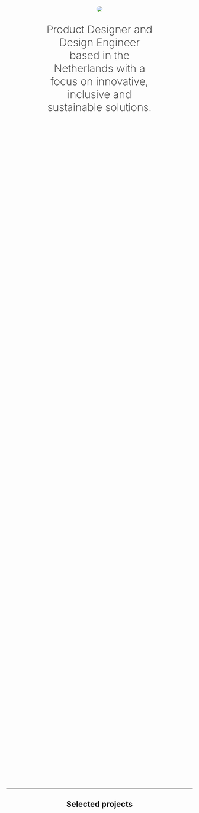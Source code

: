<html>
<style>
nav > ul li {
    padding: 0;
}
body{
    background: var(--bg-default);
    color: var(--fg-default);
    margin: auto;
}
main{
	max-width: unset;
}
ul li {
    padding: 6px 0;
    list-style-type: square;
}
.photo {
    background-image: url('./src/img/akos-cropped.jpg');
    background-size: cover;
    background-position: center;
}
#introduction{
    display:flex;
    align-items: center;
    justify-content: center;
    flex-direction: column;
    padding: 120px 0;
}
#introduction > p {
    text-align: center;
    font-size: clamp(1.7em, 3vw, 3em);
    font-weight: 200;
    width: 60%;
    min-width: 280px;
}
.avatar-wrapper {
    width: 100%;
    height: 100%;
    display: flex;
    justify-content: flex-end;
}
.avatar {
    max-width: 200px;
    border-radius: 100%;
}
#core-values {
    display:flex;
    align-items: center;
    justify-content: center;
    flex-direction: column;
    margin: 64px auto;
}
#core-values > h2,
#about > h2,
#projects > h2 {
    margin-bottom: 32px;
    text-align: center;
}
#core-values > h3 {
    margin: 4px;
}
#core-values .work-card {
    text-align: center;
}
section {
    max-width: 1600px;
    margin: 0 auto;
    padding: 0 16px;
}
hr {
    border: 0;
    border-top: 1px solid var(--border-subtle) ;
}
#about {
    margin-bottom: 40px;
}
#work {
    margin-bottom: 40px;
}
#other-work {
    width:100%;
    margin-bottom: 40px;
    display:flex;
    align-items: center;
    flex-direction: column;
}
.other-work-grid{
      margin: 32px auto;
      display: grid;
      grid-template-columns: 1fr 1fr; 
      grid-gap: 48px;
      width: 100%;
}
.other-work-card{
    min-width: 100%;
    display: flex;
    flex-direction: column;
    gap: 12px;
}
.other-work-card > h3 {
    font-size: 1.3rem;
}
.other-work-card > p {
    font-size: 1.15rem;
    margin: 0;
}
.work-card {
    border-radius: 20px;
    background: var(--bg-subtle);
    padding: 12px 16px;
    display: flex;
    flex-direction: column;
    gap: 4px;
}
.work-card > h3 {
    margin: 0;
}
.work-card > h4 {
    margin: 0;
}
.work-card > p {
    margin: 0;
}
.work-grid {
    display: flex; 
    flex-direction: column;
    gap: 16px;
}
.work-grid > a {
    text-decoration: none;
}
.value-card {
  display: flex; 
  flex-direction: column;
  align-items: center;
  text-align: center;
}
.project-grid {
  display: flex; 
  flex-direction: column;
  gap: 64px;
  margin-bottom: 64px;
}
.project-tile {
  display: flex;
  flex-direction: column;
  gap: 8px;
  margin: 0 0 48px 0;
}
.project-title {
  display: flex;
  flex-wrap: wrap;
  gap: 8px;
}
.project-title > sup {
  font-family: var(--font-mono);
  line-height: 2.4rem;
  font-weight: 500;
}
.project-tile img {
  margin-bottom: 16px;
  border-radius: 8px;
  aspect-ratio: 16 / 10;
}
.project-tile a, .project-tile h3 {
  font-size: clamp(1.25rem, 1rem + 1vw, 1.8rem);
	font-weight: 500;
	line-height: 1.1;
	margin: 0;
  margin-bottom: 4px;
}
.project-tile p {
  margin: 0;
}
.project-description {
  font-family: var(--font-mono);
}
.result-header {
  font-weight:600;
  font-size: 1rem; 
}
.result {
  font-size: 1rem; 
}
footer svg {
    fill: var(--fg-gradient);
}
@media screen and (min-width: 900px) {
    #introduction {
        height: calc(100vh - 130px);
        padding: 0;
    }
    .about-grid {
        margin-bottom: 40px;
        display: grid; 
        max-width: 1400px;
        grid-template-columns: 2fr 4fr; 
        grid-template-rows: 1fr; 
        grid-column-gap: 120px;
        grid-row-gap: 0px; 
    }
    .work-grid {
        display: grid; 
        grid-template-columns: 1fr 1fr; 
        grid-gap: 8cqw;
        margin: 0 8cqw;
    }
    .work-card {
        padding: 40px 40px;
    }
    .project-grid {
        display: grid; 
        grid-template-columns: 1fr 1fr; 
        grid-gap: 48px;
    }
    .other-work-grid{
        margin: 32px auto;
        display: grid;
        grid-template-columns: 1fr 1fr 1fr; 
        grid-gap: 120px;
        max-width: 1200px;
    }
    .carousel .carousel-items {
        padding: 64px;
        background: #131313;
        border-radius: 24px;
      }
    section {
        padding: 0 40px;
    }
    .project-title {
      display: flex;
      flex-wrap: wrap;
      gap: 8px;
    }
}
</style>
        <section id="introduction">
            <img class="avatar" src="/assets/img/akos-2024.jpg" />
            <p>
                Product Designer and Design Engineer based in the Netherlands with a focus on innovative, inclusive and sustainable solutions.
            </p>
        </section>
        <hr>
        <section id="projects">
                <h2>Selected projects</h2>
                <div class="project-grid">
                  <div class="project-tile">
                      <a href="/portfolio/ops-design-system.html"><img src="/assets/img/ds-devmode.png"></a>
                      <div class="project-title">
                        <a href="/portfolio/ops-design-system.html"><h3>Design System: Shared language</h3></a>
                      </div>
											<!--
                      <div class="project-description">
                        <p class="result-header">Design Lead</p>
                        <p class="result">Shared language between developers and designers.</p>
                      </div>
                      <div class="project-description">
                        <p class="result-header">Impact</p>
                        <p class="result">Simplified design handoff process.</p>
                      </div>-->
                  </div>
                  <div class="project-tile">
                      <a href="/portfolio/ops-design-system-vision.html"><img src="/assets/img/ds-vision-thumbnail.png"></a>
                      <div class="project-title">
                        <a href="/portfolio/ops-design-system-vision.html"><h3>Design System: Product vision</h3></a>
                      </div>
											<!--
                      <div class="project-description">
                        <p class="result-header">Design Lead</p>
                        <p class="result">Showcasing the importance of the Design System as a product</p>
                      </div>
                      <div class="project-description">
                        <p class="result-header">Impact</p>
                        <p class="result">Higher trust and adoption of our Design System.</p>
                      </div>-->
                  </div>
									<div class="project-tile">
                      <a href="/portfolio/ux-ssp.html"><img src="/assets/img/ssp-thumbnail.png"></a>
                      <div class="project-title">
                        <a href="/portfolio/ux-ssp.html"><h3>TOPdesk Self-Service Portal </h3></a>
                      </div>
											<!--
                      <div class="project-description">
                        <p class="result-header">Design Lead</p>
                        <p class="result">AI-assisted search to fast-track users to meaningful answers to their questions.</p>
                      </div>
                      <div class="project-description">
                        <p class="result-header">Impact</p>
                        <p class="result">Shorter time on task, less incoming requests.</p>
                      </div>-->
                  </div>
									<div class="project-tile">
                      <a href="/portfolio/ops-measuring-ux.html"><img src="/assets/img/measuring-ux-thumbnail.png"></a>
                      <div class="project-title">
                        <a href="/portfolio/ops-measuring-ux.html"><h3>Measuring UX</h3></a>
                      </div>
											<!--
                      <div class="project-description">
                        <p class="result-header">DesignOps</p>
                        <p class="result">Creating a framework for connecting usability pain points and business goals.</p>
                      </div>
                      <div class="project-description">
                        <p class="result-header">Impact</p>
                        <p class="result">Shared language with PMs, higher engagement in product decisions.</p>
                      </div>-->
                  </div>
                  <div class="project-tile">
                      <a href="/portfolio/ux-aerq.html"><img src="/assets/img/aerq-thumbnail.png"></a>
                      <div class="project-title">
                        <a href="/portfolio/ux-aerq.html"><h3>AERQ</h3></a>
                      </div>
											<!--
                      <div class="project-description">
                      <p class="result-header">UX</p>
                        <p class="result">Preventive maintenance of aircrafts' in-flight entertainment systems.</p>
                      </div>
                      <div class="project-description">
                        <p class="result-header">Impact</p>
                        <p class="result">A smart notification setup process enabling preventive maintenance.</p>
                      </div>-->
                  </div>
                  <div class="project-tile">
                      <a href="/portfolio/uxdev-motie.html"><img src="/assets/img/motie-thumbnail.png"></a>
                      <div class="project-title">
                        <a href="/portfolio/uxdev-motie.html"><h3>motie.</h3></a>
                      </div>
											<!--
                      <div class="project-description">
                        <p class="result-header">UX+Dev</p>
                        <p class="result">Modular, distraction-free notetaking.</p>
                      </div>-->
                  </div>
              </div>
        </section>
        <hr>
        <!--
        <section id="core-values">
            <h2>Core values</h2>
            <div class="value-list">
                <div class="value-card">
                    <h3>1. Inclusivity and empathy</h3>
                    <p>A design usable by anyone is a good product experience. <br />
                    Listening to human pain-points and addressing them during design proposals.</p>
                </div>
                <div class="value-card">
                    <h3>2. Simplicity</h3>
                    <p>Elegant, minimalist design approaches complex challenges with thoughtful, seemingly effortless solutions.</p>
                </div>
                <div class="value-card">
                    <h3>3. Curiousity</h3>
                    <p>Continuous learning, experimentation drives innovation and growth.</p>
                </div>
              </div>
        </section>
        <hr>-->
        <section id="other-work">
          <h2>Project history</h2>
          <p>You can visit my graphic design work on <a href="https://www.behance.net/akosszasz">Behance</a>.</p>
          <div class="other-work-grid">
            <div class=other-work-card>
              <h3>TOPdesk Asset Management</h3>
              <p>2025</p>
              <p>UX design of a largely complex legacy enterprise product module. Working on automation of inventory management and order delivery service design.</p>
            </div>
            <div class=other-work-card>
              <h3>TOPdesk Self-Service Portal</h3>
              <p>2025</p>
              <p>UX design and design engineering for the end-user facing help-desk platform of TOPdesk. I was working on our first end-user facing AI experience.</p>
            </div>
            <div class=other-work-card>
              <h3>TOPdesk Design System</h3>
              <p>2023-2024</p>
              <p>Creating components, writing guidelines, and maintaining a design system for scalability.</p>
            </div>
            <div class=other-work-card>
              <h3>Alma+ App</h3>
              <p>2023</p>
              <p>iOS and Android application design for a pharmaceutical loyalty program. Created a multi-brand design system.</p>
            </div>
            <div class=other-work-card>
              <h3>Lufthansa NetLine</h3>
              <p>2023</p>
              <p>Logo design project for Lufthansa's NetLine products.</p>
            </div>
            <div class=other-work-card>
              <h3>AERQ</h3>
              <p>2023</p>
              <p>A joint venture between LG Electronics and Lufthansa Technik. I was an external UX designer working on the maintenance/monitoring product for aircraft IFE systems.</p>
            </div>
            <div class=other-work-card>
              <h3>ELLE</h3>
              <p>2023</p>
              <p>Design for ELLE's Hungarian EDIDA award page for 2023 and the in-article quiz widget.</p>
            </div>
            <div class=other-work-card>
              <h3>Neticle Media Intelligence</h3>
              <p>2018-2022</p>
              <p>A media monitoring tool by Neticle that uses semantic text analysis to help brands understand audiance voice and discover pain points from scattered sources. Created a multi-product design system.</p>
            </div>
            <div class=other-work-card>
              <h3>Zurvey.io</h3>
              <p>2018-2022</p>
              <p>A CX survey software by Neticle that uses semantic text analysis to assist with understanding complex datasets of customer feedback.</p>
            </div>
            <div class=other-work-card>
              <h3>Neticle Text Analysis API</h3>
              <p>2018-2022</p>
              <p>Neticle's toolkit for semantic text analysis supported by machine learning. UX and web design.</p>
            </div>
            <div class=other-work-card>
              <h3>Budapest Museum of Applied Arts</h3>
              <p>2017</p>
              <p>Editorial design, freelance work.</p>
            </div>
            <div class=other-work-card>
              <h3>RendbeJössz Consultation Centre</h3>
              <p>2017-2021</p>
              <p>Psychological consultation centre, where I have done web development and UX. This was a project with my freelancing team, ZUG.</p>
            </div>
            <div class=other-work-card>
              <h3>Oktafone</h3>
              <p>2016</p>
              <p>Browser-based educational platform, where I created UI designs for different widgets and the overall look-and-feel.</p>
            </div>
            <div class=other-work-card>
              <h3>WeAreKids</h3>
              <p>2015</p>
              <p>Web development, UI design, and app illustrations for an educational software used in kindergarten groups to teach kids English.</p>
            </div>
            <div class=other-work-card>
              <h3>Crocobee</h3>
              <p>2015</p>
              <p>Digital agency and startup where I have done brand design, web design, web development, and animation.</p>
            </div>
          </div>
        </section>
        <hr>
        <section id="about">
                <h2>
                    About me
                </h2>
            <div class="work-grid">
                <div class="about-description">
                    <h3>Highlighted efforts</h3>
										<p>My mission is to nurture a healthy organisation with a high level of maturity.</p>
                    <ul class="effort-list">
                        <li>Shared language between Engineers and Designers via the Design System</li>
												<li>Creating a long-term vision for the future of both the Design System as a product and the Navigation team</li>
												<li>Facilitated workshops and Design Sprints</li>
												<li>Worked on the Growth Path for UX practitioners</li>
												<li>Created a framework to measure and amplify UX efforts</li>
												<li>Created a Definition of Done document and Figma widget for designers</li>
                    </ul>
                </div>
                <div class="about-description">
                    <h3>Core Skills</h3>
										<p>My skillset enables me to think strategically in cross-functional contexts.</p>
                    <p><strong>UX Leadership & Mentorship:</strong> Organisational health, team growth, career coaching.</p>
                    <p><strong>UX Strategy & Operations:</strong> DesignOps, UX Maturity Programs, Design Systems Advocacy.</p>
                    <p><strong>Product Design:</strong> 10+ years in product design; 7+ years in B2B SaaS (UI/UX, accessibility, inclusive design).</p>
                    <p><strong>Research & Experience Design:</strong> UX Research, Empathic Design, Service Design, UX Copywriting.</p>
                    <p><strong>Prototyping & Engineering Fluency:</strong> From concept sketches to high-fidelity prototypes; coding familiarity (React, Vue3).</p>
                </div>
            </div>
        </section>
</html>
